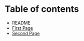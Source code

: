 # Table of contents

* [README](README.md)
* [First Page](first-page.md)
* [Second Page](second-page.md)

